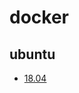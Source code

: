 # docker

## ubuntu

* [18.04](https://www.digitalocean.com/community/tutorials/how-to-install-and-use-docker-on-ubuntu-18-04)
